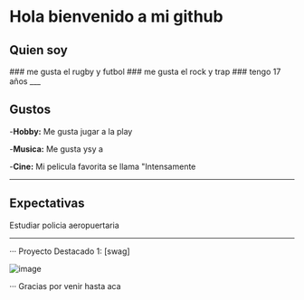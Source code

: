 # Hola bienvenido a mi github
<h2>Quien soy</h2>
### me gusta el rugby y futbol
### me gusta el rock y trap
### tengo 17 años
___
<h2>Gustos</h2>

-**Hobby:** Me gusta jugar a la play

-**Musica:** Me gusta ysy a

-**Cine:** Mi pelicula favorita se llama "Intensamente 
___
<h2>Expectativas</h2>

Estudiar policia aeropuertaria
___
··· Proyecto Destacado 1: [swag]

![image](https://img.freepik.com/vector-gratis/cute-dibujos-animados-perro-salchicha_138676-2313.jpg?w=1060&t=st=1718286972~exp=1718287572~hmac=e1cf60a3467bb90e8228c7caa50a87d8a2166f2ca9b243e9a0b584591d2fd452)

··· Gracias por venir hasta aca
